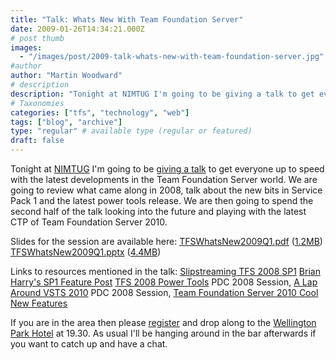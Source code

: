```yaml
---
title: "Talk: Whats New With Team Foundation Server"
date: 2009-01-26T14:34:21.000Z
# post thumb
images:
  - "/images/post/2009-talk-whats-new-with-team-foundation-server.jpg"
#author
author: "Martin Woodward"
# description
description: "Tonight at NIMTUG I'm going to be giving a talk to get everyone up to speed with the latest developments in the Team Foundation Server world."
# Taxonomies
categories: ["tfs", "technology", "web"]
tags: ["blog", "archive"]
type: "regular" # available type (regular or featured)
draft: false
---
```

[](http://www.woodwardweb.com/talks/TFSWhatsNew2009Q1.pdf) Tonight at [NIMTUG](http://nimtug.org/) I'm going to be [giving a talk](http://nimtug.org/events/63/default.aspx) to get everyone up to speed with the latest developments in the Team Foundation Server world.  We are going to review what came along in 2008, talk about the new bits in Service Pack 1 and the latest power tools release.  We are then going to spend the second half of the talk looking into the future and playing with the latest CTP of Team Foundation Server 2010.  

Slides for the session are available here:     [TFSWhatsNew2009Q1.pdf](http://www.woodwardweb.com/talks/TFSWhatsNew2009Q1.pdf) ([1.2MB](http://www.woodwardweb.com/talks/TFSWhatsNew2009Q1.pdf))     [TFSWhatsNew2009Q1.pptx](http://www.woodwardweb.com/talks/TFSWhatsNew2009Q1.zip) ([4.4MB](http://www.woodwardweb.com/talks/TFSWhatsNew2009Q1.zip))   

Links to resources mentioned in the talk:          [Slipstreaming TFS 2008 SP1](http://www.woodwardweb.com/vsts/creating_a_tfs.html)      [Brian Harry's SP1 Feature Post](http://blogs.msdn.com/bharry/archive/2008/04/28/team-foundation-server-2008-sp1.aspx)      [TFS 2008 Power Tools](http://msdn.microsoft.com/en-us/tfs2008/bb980963.aspx)      PDC 2008 Session, [A Lap Around VSTS 2010](http://channel9.msdn.com/pdc2008/TL47/)      PDC 2008 Session, [Team Foundation Server 2010 Cool New Features](http://channel9.msdn.com/pdc2008/TL52/)      

If you are in the area then please [register](http://nimtug.org/events/63/default.aspx) and drop along to the [Wellington Park Hotel](http://www.wellingtonparkhotel.com/) at 19.30.  As usual I'll be hanging around in the bar afterwards if you want to catch up and have a chat.